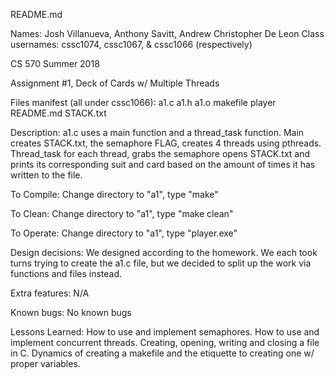README.md

Names: Josh Villanueva, Anthony Savitt, Andrew Christopher De Leon
Class usernames: cssc1074, cssc1067, & cssc1066 (respectively)

CS 570 Summer 2018

Assignment #1, Deck of Cards w/ Multiple Threads

Files manifest (all under cssc1066):
a1.c
a1.h
a1.o
makefile
player
README.md
STACK.txt

Description:
a1.c uses a main function and a thread_task function. Main creates STACK.txt, the semaphore FLAG, creates 4 threads using pthreads. Thread_task for each thread, grabs the semaphore opens STACK.txt and prints its corresponding suit and card based on the amount of times it has written to the file.

To Compile:
Change directory to "a1", type "make" 

To Clean:
Change directory to "a1", type "make clean" 

To Operate:
Change directory to "a1", type "player.exe" 

Design decisions:
We designed according to the homework. We each took turns trying to create the a1.c file, but we decided to split up the work via functions and files instead.

Extra features:
N/A

Known bugs:
No known bugs

Lessons Learned:
How to use and implement semaphores. How to use and implement concurrent threads. Creating, opening, writing and closing a file in C. Dynamics of creating a makefile and the etiquette to creating one w/ proper variables.
